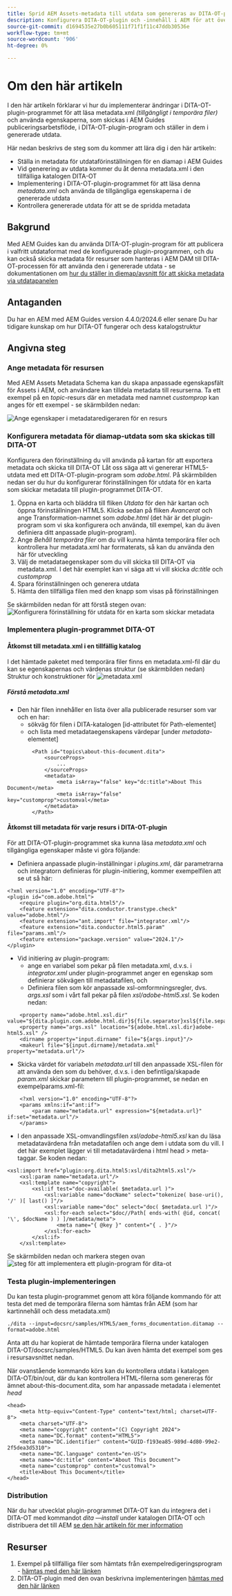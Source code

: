 ```yaml
---
title: Sprid AEM Assets-metadata till utdata som genereras av DITA-OT-plugin
description: Konfigurera DITA-OT-plugin och -innehåll i AEM för att överföra metadata till genererade utdata
source-git-commit: d1694535e27b0b605111f71f1f11c47ddb30536e
workflow-type: tm+mt
source-wordcount: '906'
ht-degree: 0%

---
```



# Om den här artikeln

I den här artikeln förklarar vi hur du implementerar ändringar i DITA-OT-plugin-programmet för att läsa metadata.xml _(tillgängligt i temporära filer)_ och använda egenskaperna, som skickas i AEM Guides publiceringsarbetsflöde, i DITA-OT-plugin-program och ställer in dem i genererade utdata.

Här nedan beskrivs de steg som du kommer att lära dig i den här artikeln:
- Ställa in metadata för utdataförinställningen för en diamap i AEM Guides
- Vid generering av utdata kommer du åt denna metadata.xml i den tillfälliga katalogen DITA-OT
- Implementering i DITA-OT-plugin-programmet för att läsa denna _metadata.xml_ och använda de tillgängliga egenskaperna i de genererade utdata
- Kontrollera genererade utdata för att se de spridda metadata

## Bakgrund

Med AEM Guides kan du använda DITA-OT-plugin-program för att publicera i valfritt utdataformat med de konfigurerade plugin-programmen, och
du kan också skicka metadata för resurser som hanteras i AEM DAM till DITA-OT-processen för att använda den i genererade utdata - se dokumentationen om [hur du ställer in diemap/avsnitt för att skicka metadata via utdatapanelen](https://experienceleague.adobe.com/en/docs/experience-manager-guides/using/user-guide/output-gen/pass-metadata-dita-ot)


## Antaganden

Du har en AEM med AEM Guides version 4.4.0/2024.6 eller senare
Du har tidigare kunskap om hur DITA-OT fungerar och dess katalogstruktur


## Angivna steg

### Ange metadata för resursen

Med AEM Assets Metadata Schema kan du skapa anpassade egenskapsfält för Assets i AEM, och användare kan tilldela metadata till resurserna. Ta ett exempel på en _topic_-resurs där en metadata med namnet _customprop_ kan anges för ett exempel - se skärmbilden nedan:

![Ange egenskaper i metadataredigeraren för en resurs](../../assets/publishing/assets-metadata-properties-ui-customprop.png)


### Konfigurera metadata för diamap-utdata som ska skickas till DITA-OT

Konfigurera den förinställning du vill använda på kartan för att exportera metadata och skicka till DITA-OT
Låt oss säga att vi genererar HTML5-utdata med ett DITA-OT-plugin-program som _adobe.html_.
På skärmbilden nedan ser du hur du konfigurerar förinställningen för utdata för en karta som skickar metadata till plugin-programmet DITA-OT.
1. Öppna en karta och bläddra till fliken _Utdata_ för den här kartan och öppna förinställningen HTML5. Klicka sedan på fliken _Avancerat_ och ange Transformation-namnet som _adobe.html_ (det här är det plugin-program som vi ska konfigurera och använda, till exempel, kan du även definiera ditt anpassade plugin-program).
2. Ange _Behåll temporära filer_ om du vill kunna hämta temporära filer och kontrollera hur metadata.xml har formaterats, så kan du använda den här för utveckling
3. Välj de metadataegenskaper som du vill skicka till DITA-OT via metadata.xml. I det här exemplet kan vi säga att vi vill skicka _dc:title_ och _customprop_
4. Spara förinställningen och generera utdata
5. Hämta den tillfälliga filen med den knapp som visas på förinställningen

Se skärmbilden nedan för att förstå stegen ovan:
![Konfigurera förinställning för utdata för en karta som skickar metadata](../../assets/publishing/map-outputpreset-html5-customprop.png)


### Implementera plugin-programmet DITA-OT

#### Åtkomst till metadata.xml i en tillfällig katalog

I det hämtade paketet med temporära filer finns en metadata.xml-fil där du kan se egenskapernas och värdenas struktur (se skärmbilden nedan)
Struktur och konstruktioner för ![metadata.xml](../../assets/publishing/publish-tempfiles-metadata-structure.png)

##### Förstå metadata.xml

- Den här filen innehåller en lista över alla publicerade resurser som var och en har:
   - sökväg för filen i DITA-katalogen [id-attributet för Path-elementet]
   - och lista med metadataegenskapens värdepar [under _metadata_-elementet]

```
        <Path id="topics\about-this-document.dita">
            <sourceProps>
                ...
            </sourceProps>
            <metadata>
                <meta isArray="false" key="dc:title">About This Document</meta>
                <meta isArray="false" key="customprop">customval</meta>
            </metadata>
        </Path>
```

#### Åtkomst till metadata för varje resurs i DITA-OT-plugin

För att DITA-OT-plugin-programmet ska kunna läsa _metadata.xml_ och tillgängliga egenskaper måste vi göra följande:
- Definiera anpassade plugin-inställningar i _plugins.xml_, där parametrarna och integratorn definieras för plugin-initiering, kommer exempelfilen att se ut så här:

```
<?xml version="1.0" encoding="UTF-8"?>
<plugin id="com.adobe.html">
    <require plugin="org.dita.html5"/>
    <feature extension="dita.conductor.transtype.check" value="adobe.html"/>
    <feature extension="ant.import" file="integrator.xml"/>
    <feature extension="dita.conductor.html5.param" file="params.xml"/>
    <feature extension="package.version" value="2024.1"/>
</plugin>
```

- Vid initiering av plugin-program:
   - ange en variabel som pekar på filen metadata.xml, d.v.s. i _integrator.xml_ under plugin-programmet anger en egenskap som definierar sökvägen till metadatafilen, och
   - Definiera filen som kör anpassade xsl-omformningsregler, dvs. _args.xsl_ som i vårt fall pekar på filen _xsl/adobe-html5.xsl_.
Se koden nedan:

```
    <property name="adobe.html.xsl.dir" value="${dita.plugin.com.adobe.html.dir}${file.separator}xsl${file.separator}"/>
    <property name="args.xsl" location="${adobe.html.xsl.dir}adobe-html5.xsl" />
    <dirname property="input.dirname" file="${args.input}"/>
    <makeurl file="${input.dirname}/metadata.xml" property="metadata.url"/>
```

- Skicka värdet för variabeln _metadata.url_ till den anpassade XSL-filen för att använda den som du behöver, d.v.s. i den befintliga/skapade _param.xml_ skickar parametern till plugin-programmet, se nedan en exempelparams.xml-fil:

```
    <?xml version="1.0" encoding="UTF-8"?>
    <params xmlns:if="ant:if">
        <param name="metadata.url" expression="${metadata.url}" if:set="metadata.url"/>
    </params>
```

- I den anpassade XSL-omvandlingsfilen _xsl/adobe-html5.xsl_ kan du läsa metadatavärdena från metadatafilen och ange dem i utdata som du vill. I det här exemplet lägger vi till metadatavärdena i html head > meta-taggar. Se koden nedan:

```
<xsl:import href="plugin:org.dita.html5:xsl/dita2html5.xsl"/>
    <xsl:param name="metadata.url"/>
    <xsl:template name="copyright">
        <xsl:if test="doc-available( $metadata.url )">
            <xsl:variable name="docName" select="tokenize( base-uri(), '/' )[ last() ]"/>
            <xsl:variable name="doc" select="doc( $metadata.url )"/>
            <xsl:for-each select="$doc//Path[ ends-with( @id, concat( '\', $docName ) ) ]/metadata/meta">
                <meta name="{ @key }" content="{ . }"/>
            </xsl:for-each>
        </xsl:if>
    </xsl:template>
```

Se skärmbilden nedan och markera stegen ovan
![steg för att implementera ett plugin-program för dita-ot](../../assets/publishing/publishing-metadata-dita-ot-plugin-implementation.png)


### Testa plugin-implementeringen

Du kan testa plugin-programmet genom att köra följande kommando för att testa det med de temporära filerna som hämtas från AEM (som har kartinnehåll och dess metadata.xml)

```
./dita --input=docsrc/samples/HTML5/aem_forms_documentation.ditamap --format=adobe.html
```

Anta att du har kopierat de hämtade temporära filerna under katalogen DITA-OT/docsrc/samples/HTML5.
Du kan även hämta det exempel som ges i resursavsnittet nedan.

När ovanstående kommando körs kan du kontrollera utdata i katalogen DITA-OT/bin/out, där du kan kontrollera HTML-filerna som genereras för ämnet about-this-document.dita, som har anpassade metadata i elementet _head_

```
<head>
    <meta http-equiv="Content-Type" content="text/html; charset=UTF-8">
    <meta charset="UTF-8">
    <meta name="copyright" content="(C) Copyright 2024">
    <meta name="DC.format" content="HTML5">
    <meta name="DC.identifier" content="GUID-f193ea85-989d-4d80-99e2-2f5dea3d5310">
    <meta name="DC.language" content="en-US">
    <meta name="dc:title" content="About This Document">
    <meta name="customprop" content="customval">
    <title>About This Document</title>
</head>
```

### Distribution

När du har utvecklat plugin-programmet DITA-OT kan du integrera det i DITA-OT med kommandot _dita —install_ under katalogen DITA-OT och distribuera det till AEM [se den här artikeln för mer information](https://experienceleaguecommunities.adobe.com/t5/experience-manager-guides/steps-to-setup-a-custom-dita-ot/td-p/407659)


## Resurser

1. Exempel på tillfälliga filer som hämtats från exempelredigeringsprogram - [hämtas med den här länken](../../assets/publishing/sample-temp-html5-adobe.html-content.zip)
2. DITA-OT-plugin med den ovan beskrivna implementeringen [hämtas med den här länken](../../assets/publishing/sample-custom-plugin-com.adobe.html.zip)